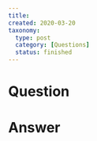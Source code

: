 ```yaml
---
title:
created: 2020-03-20
taxonomy:
  type: post
  category: [Questions]
  status: finished
---
```


# Question


# Answer
